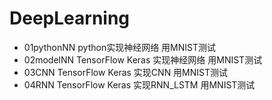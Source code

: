 # DeepLearning

- 01pythonNN python实现神经网络 用MNIST测试
- 02modelNN TensorFlow Keras 实现神经网络 用MNIST测试
- 03CNN   TensorFlow Keras 实现CNN 用MNIST测试
- 04RNN   TensorFlow Keras 实现RNN_LSTM 用MNIST测试
